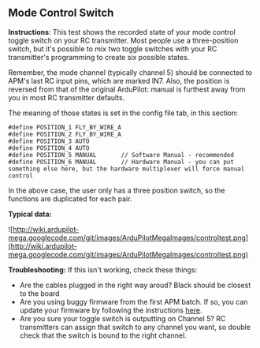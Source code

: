 ## Mode Control Switch ##

**Instructions**: This test shows the recorded state of your mode control toggle switch on your RC transmitter. Most people use a three-position switch, but it's possible to mix two toggle switches with your RC transmitter's programming to create six possible states.

Remember, the mode channel (typically channel 5) should be connected to APM's last RC input pins, which are marked IN7. Also, the position is reversed from that of the original ArduPilot: manual is furthest away from you in most RC transmitter defaults.

The meaning of those states is set in the config file tab, in this section:

```
#define POSITION_1 FLY_BY_WIRE_A
#define POSITION_2 FLY_BY_WIRE_A
#define POSITION_3 AUTO
#define POSITION_4 AUTO
#define POSITION_5 MANUAL		// Software Manual - recommended
#define POSITION_6 MANUAL		// Hardware Manual - you can put something else here, but the hardware multiplexer will force manual control
```

In the above case, the user only has a three position switch, so the functions are duplicated for each pair.



**Typical data:**

![http://wiki.ardupilot-mega.googlecode.com/git/images/ArduPilotMegaImages/controltest.png](http://wiki.ardupilot-mega.googlecode.com/git/images/ArduPilotMegaImages/controltest.png)

**Troubleshooting:** If this isn't working, check these things:

  * Are the cables plugged in the right way aroud? Black should be closest to the board
  * Are you using buggy firmware from the first APM batch. If so, you can update your firmware by following the instructions [here](http://code.google.com/p/ardupilot-mega/wiki/Encoder).
  * Are you sure your toggle switch is outputting on Channel 5? RC transmitters can assign that switch to any channel you want, so double check that the switch is bound to the right channel.